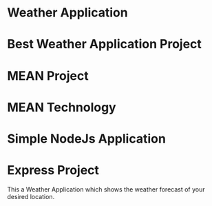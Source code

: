 # Weather Application
# Best Weather Application Project
# MEAN Project
# MEAN Technology
# Simple NodeJs Application
# Express Project
This a Weather Application which shows the weather forecast of your desired location.
